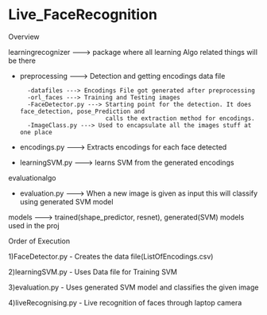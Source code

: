 # Live_FaceRecognition

Overview

learningrecognizer ---> package where all learning Algo related things will be there

  - preprocessing ---> Detection and getting encodings data file
  
          -datafiles ---> Encodings File got generated after preprocessing
          -orl_faces ---> Training and Testing images
          -FaceDetector.py ---> Starting point for the detection. It does face_detection, pose_Prediction and 
                                calls the extraction method for encodings.
          -ImageClass.py ---> Used to encapsulate all the images stuff at one place
  
  - encodings.py ---> Extracts encodings for each face detected
  
  - learningSVM.py ---> learns SVM from the generated encodings


evaluationalgo 

  - evaluation.py ---> When a new image is given as input this will classify using generated SVM model
  

models ---> trained(shape_predictor, resnet), generated(SVM) models used in the proj
​

Order of Execution

1)FaceDetector.py - Creates the data file(ListOfEncodings.csv)

2)learningSVM.py - Uses Data file for Training SVM

3)evaluation.py - Uses generated SVM model and classifies the given image

4)liveRecognising.py - Live recognition of faces through laptop camera
